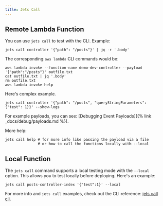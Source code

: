 ```yaml
---
title: Jets Call
---
```


## Remote Lambda Function

You can use `jets call` to test with the CLI. Example:

    jets call controller '{"path": "/posts"}' | jq -r '.body'

The corresponding `aws lambda` CLI commands would be:

    aws lambda invoke --function-name demo-dev-controller --payload '{"path":"/posts"}' outfile.txt
    cat outfile.txt | jq '.body'
    rm outfile.txt
    aws lambda invoke help

Here's complex example.

    jets call controller '{"path": "/posts", "queryStringParameters": {"test": 1}}' --show-logs

For example payloads, you can see: [Debugging Event Payloads]({% link _docs/debug/payloads.md %}).

More help:

    jets call help # for more info like passing the payload via a file
                   # or how to call the functions locally with --local

## Local Function

The `jets call` command supports a local testing mode with the `--local` option.  This allows you to test locally before deploying.  Here's an example:

    jets call posts-controller-index '{"test":1}' --local

For more info and `jets call` examples, check out the CLI reference: [jets call cli](http://rubyonjets.com/reference/jets-call/).
